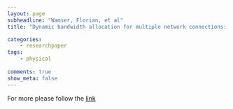 ```yaml
---
layout: page
subheadline: "Wamser, Florian, et al"
title: "Dynamic bandwidth allocation for multiple network connections: improving user QoE and network usage of YouTube in mobile broadband"

categories:
    - researchpaper  
tags:
    - physical
      
comments: true
show_meta: false
---
```



For more please follow the [link](http://dl.acm.org/citation.cfm?id=2630095)